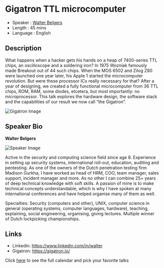 Gigatron TTL microcomputer
========================

* Speaker   : [Walter Belgers](https://www.linkedin.com/in/walter/)
* Length    : 45 mins
* Language  : English

Description
-----------

What happens when a hacker gets his hands on a heap of 7400-series TTL chips, an oscilloscope and a soldering iron? In 1975 Wozniak famously made Breakout out of 44 such chips. When the MOS 6502 and Zilog Z80 were launched one year later, his Apple 1 started the microcomputer revolution. But were these processor ICs really necessary for that? After a year of designing, we created a fully functional microcomputer from 36 TTL chips, ROM, RAM, some diodes, etcetera, but most importantly: no microprocessor. This talk explores the hardware design, the software stack and the capabilities of our result we now call “the Gigatron”.

![Gigatron Image](https://github.com/PixelsCamp/talks/blob/master/img/gigatron.jpg?raw=true)

Speaker Bio
-----------

**Walter Belgers**

![Speaker Image](https://github.com/PixelsCamp/talks/blob/master/img/walter.jpg?raw=true)

Active in the security and computing science field since age 8. Experience in setting up security systems, international roll-out, education, auditing and pentesting. As one of the owners of the Dutch penetration testing firm Madison Gurkha, I have worked as head of HRM, COO, team manager, sales support, incident manager and more. As no other I can combine 25+ years of deep technical knowledge with soft skills. A passion of mine is to make technical concepts understandable, which is why I have spoken at many international conferences and have helped organise many of them as well.

Specialties: Security (computers and other), UNIX, computer science in general (operating systems, computer languages, hardware), teaching, explaining, social engineering, organising, giving lectures. Multiple winner of Dutch lockpicking championships.

Links
-----

* Linkedin: https://www.linkedin.com/in/walter
* Gigatron: https://gigatron.io/

Click [here][1] to see the full calendar and pick your favorite talks

[1]: https://pixels.camp/schedule/
